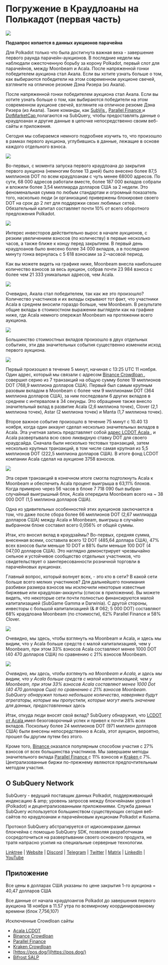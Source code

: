 # Погружение в Краудлоаны на Полькадот (первая часть)

![](https://miro.medium.com/max/2400/1*JvR4YsstF6OHG3mTr_1Seg.png)

**Подзапрос копается в данных аукционов парачейна**

Для Polkadot только что была достигнута важная веха - завершение первого раунда парачейн-аукционов. В последние недели мы наблюдали ожесточенную борьбу за корону Polkadot, первый слот для парачейнов, между Moonbeam и Acala. После напряженной гонки победителем аукциона стал Акала. Если вы хотите узнать больше о том, как выбираются победители на этом современном аукционе свечей, взгляните на отличное резюме
Дэна Ризера (из Акала).

После напряженной гонки победителем аукциона стал Акала. Если вы хотите узнать больше о том, как выбираются победители на этом современном аукционе свечей, взгляните на отличное резюме Дэна Ризера (из Акала). Такие команды, как [ SubVis ](https://www.subvis.io/), [ Parallel Finance ](https://parallel.fi/) и [ DotMarketCap ](https://dotmarketcap.com/) полагаются на SubQuery, чтобы предоставлять данные о краудлоанах и другие данные в цепочке непосредственно своим веб-сайты и приложения.

Сегодня мы собираемся немного подробнее изучить то, что произошло в рамках первого аукциона, углубившись в данные, лежащие в основе каждого отдельного взноса.

![](https://miro.medium.com/max/2400/0*Pcp3KJvC5eyP2KQ3)

Во-первых, с момента запуска первого краудлоана до закрытия первого аукциона (немногим более 13 дней) было внесено более 87,5 миллионов DOT по всем краудлоанам с чуть менее 68000 адресов. По сути, 68 000 адресов работали вместе, более 187 000 вкладов собрали и вложили более 3,54 миллиарда долларов США за 2 недели. Это феноменальная сумма по любым стандартам и огромный показатель того, насколько люди (и организации) привержены блокировке своего DOT на срок до 2 лет для поддержки своих любимых сетей. Обязательный капитал составляет почти 10% от всего оборотного предложения Polkadot.

![](https://miro.medium.com/max/2400/0*-ovBJnjxAKfeB81Y)

Интерес инвесторов действительно вырос в начале аукционов, с резким увеличением взносов (по количеству) в первые несколько часов, а также ближе к концу перед закрытием. В первый день краудлоанов было внесено более 34 000 вкладов, а в последнюю минуту гонка вернулась с 5 618 взносами за 2-часовой период.

Как вы можете видеть на графике ниже, Moonbeam внесла наибольшее количество взносов за весь аукцион, собрав почти 23 984 взноса с более чем 21 333 уникальных адресов, чем Acala.

![](https://miro.medium.com/max/2400/0*MSHfjnu7KmMvDmnY)

Очевидно, Акала стал победителем, так как же это произошло? Количество участников и их вклады скрывают тот факт, что участники Acala в среднем вносили гораздо больше, чем Moonbeam. В результате общие вклады в стоимостном выражении выглядели как на графике ниже, где Acala немного опережал Moonbeam на протяжении всего аукциона.

![](https://miro.medium.com/max/2400/0*YbV-ReqSwfimUsbO)

Большинство стоимостных вкладов произошло в двух отдельных событиях, эти два значительных события существенно изменили исход первого аукциона.

![](https://miro.medium.com/max/2400/0*jmRsZ7kxEYAWYaUq)

Первый произошел в течение 5 минут, начиная с 13:25 UTC 11 ноября. Один адрес, который мы связали с адресом [ Binance Crowdloan ](https://www.binance.com/en/dotslot), совершил серию из 7 транзакций на общую сумму более 19 миллионов DOT (768,9 миллиона долларов США). Первый был самым крупным разовым вкладом в Moonbeam с более чем 9 миллионами DOT (364 миллиона долларов США), за ним последовали 6 других вкладов в среднем с интервалом в 34 секунды. Это обращение также внесло значительный вклад в развитие Acala (2,6 миллиона точек), Clover (2,1 миллиона точек), Astar (2 миллиона точек) и Manta (1,7 миллиона точек).

Второе важное событие произошло в течение 75 минут с 10.40 13 ноября, когда один аккаунт сделал несколько значительных вкладов в Acala. Эта учетная запись представляет собой [ адрес LCDOT Acala ](https://medium.com/acalanetwork/acala-liquid-crowdloan-dot-lcdot-launch-on-polkadot-f28d8f561157), и Acala развертывала всю свою ликвидную ставку DOT для своего краудсайда. Сначала были несколько тестовых транзакций, затем несколько крупных транзакций, в том числе самая крупная из 5,5 миллионов DOT (222,5 миллиона долларов США). В итоге фонд LCDOT компании Acala сделал на аукционе 3758 взносов.

![](https://miro.medium.com/max/2400/0*GTJviXqhPmRIIf73)

Эта серия транзакций в конечном итоге смогла подтолкнуть Acala к Moonbeam и обеспечить Acala процент выигрыша в 63,11% блоков. Когда примерно через 56 часов в блоке 7 718 090 был выбран случайный выигрышный блок, Acala опередила Moonbeam всего на ~ 38 000 DOT (1,5 миллиона долларов США).

Одна из удивительных особенностей этих аукционов заключается в том, что даже после сбора более 66 миллионов DOT (2,67 миллиарда долларов США) между Acala и Moonbeam, выигрыш в случайно выбранном блоке составил всего 0,056% от общей суммы.

Итак, кто вносил вклад в краудзаймы? Во-первых, средняя сумма, внесенная всеми, составила всего 12 DOT (485,64 доллара США), 47% всех взносов были меньше 10 DOT и 88% были меньше 100 DOT (4 047,00 долларов США). Это наглядно демонстрирует чрезвычайно сильное и устойчивое сообщество отдельных участников, что свидетельствует о заинтересованности розничной торговли в парачейновых аукционах.

Главный вопрос, который волнует всех, - это кто в сети? В какой сети больше всего мелких участников? Для дальнейшего понимания разбивки размера взносов мы исключили некоторые известные биржевые или краудлоан-аккаунты (список в приложении). Вы можете видеть, что некоторые сети почти полностью финансируются малой капитализацией (SubGame Gamma и Darwinia). С другой стороны, инвесторы с большой капитализацией (& # 062; 5 000 DOT) составляют 68% краудлоана Moonbeam (по стоимости), 62% Parallel Finance и 58% Clover.

![](https://miro.medium.com/max/2400/0*ztRnFrVfJ2aTlMiU)

Очевидно, мы здесь, чтобы взглянуть на Moonbeam и Acala, и здесь мы видим, что у Acala больше средств с малой капитализацией, чем у Moonbeam, при этом 33% взносов Acala составляют менее 1000 DOT (40 470 долларов США) по сравнению с 21% взносов Moonbeam.

![](https://miro.medium.com/max/2400/0*ge-2XDPgddj-J07V)

_Очевидно, мы здесь, чтобы взглянуть на Moonbeam и Acala, и здесь мы видим, что у Acala больше средств с малой капитализацией, чем у Moonbeam, при этом 33% взносов Acala составляют менее 1000 Dot (40 470 долларов Сша) по сравнению с 21% взносов Moonbeam. SubQuery обнаружил только небольшое количество, наверняка будут агрегаторы, которые мы пропустили, которые могут иметь значение для данных, предоставленных здесь_

Итак, откуда люди вносят свой вклад? SubQuery обнаружил, что [ LCDOT от Acala ](https://medium.com/acalanetwork/acala-liquid-crowdloan-dot-lcdot-launch-on-polkadot-f28d8f561157) имел безоговорочный успех и привел к почти 28% всех вкладов. Поскольку более 24 миллионов DOT (971 миллион долларов США) были внесены непосредственно в Acala, этот аукцион, вероятно, прошел бы другим путем без этого.

Кроме того, [ Binance ](https://www.binance.com/en/dotslot) оказался популярным способом участия с 27% взносов от всех большинства участников. Мы завершаем методы значительного вклада [ Parallel Finance ](https://crowdloan.parallel.fi/#/auction/polkadot) с 11% взносов и [ Kraken ](https://www.kraken.com/learn/parachain-auctions) с 7%. Централизованные биржи по-прежнему являются предпочтительным методом участия.

## О SubQuery Network

SubQuery - ведущий поставщик данных Polkadot, поддерживающий индексацию & amp; уровень запросов между блокчейнами уровня 1 (Polkadot) и децентрализованными приложениями. Служба данных SubQuery используется большинством существующих сегодня веб-сайтов по краудлоанам и парачейновым аукционам Polkadot и Kusama.

Протокол SubQuery абстрагируется от идиосинкразии данных блокчейна с помощью SubQuery SDK, позволяя разработчикам сосредоточиться на развертывании своего основного продукта, не тратя напрасно усилия на специальные серверные технологии.

​​​​[Linktree](https://linktr.ee/subquerynetwork) | [Website](https://subquery.network/) | [Discord](https://discord.com/invite/78zg8aBSMG) | [Telegram](https://t.me/subquerynetwork) | [Twitter](https://twitter.com/subquerynetwork) | [Matrix](https://matrix.to/#/#subquery:matrix.org) | [LinkedIn](https://www.linkedin.com/company/subquery) | [YouTube](https://www.youtube.com/channel/UCi1a6NUUjegcLHDFLr7CqLw)

## Приложение

Все цены в долларах США указаны по цене закрытия 1-го аукциона = 40,47 долларов США

Все данные от начала краудлоангов Polkadot до завершения первого аукциона 18 ноября в 11.57 утра по всемирному координированному времени (блок 7,756,107)

Исключенные Crowdloan сайты

- [Acala LCDOT](https://medium.com/acalanetwork/acala-liquid-crowdloan-dot-lcdot-launch-on-polkadot-f28d8f561157)
- [Binance Crowdloan](https://www.binance.com/en/dotslot)
- [Parallel Finance](https://crowdloan.parallel.fi/#/auction/polkadot)
- [Kraken Crowdloan](https://www.kraken.com/learn/parachain-auctions)
- [https://pos.dog/](https://pos.dog/)
- [Bifrost SALP](https://medium.com/bifrost-finance/bifrost-announces-slot-auction-liquidity-protocol-salp-weekly-report-51-57a7f69aad34)
